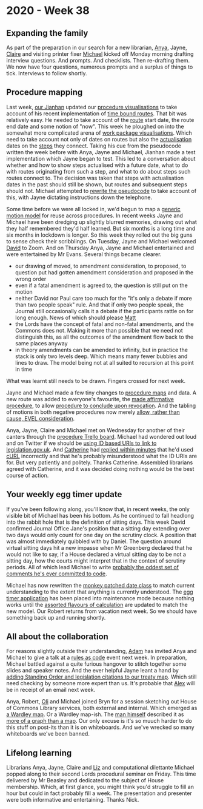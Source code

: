 # 2020 - Week 38

## Expanding the family

As part of the preparation in our search for a new librarian, [Anya](https://twitter.com/bitten_), Jayne, [Claire](https://twitter.com/tinysprite) and visiting printer fixer [Michael](https://twitter.com/fantasticlife) kicked off Monday morning drafting interview questions. And prompts. And checklists. Then re-drafting them. We now have four questions, numerous prompts and a surplus of things to tick. Interviews to follow shortly.

## Procedure mapping

Last week, [our Jianhan](https://twitter.com/jianhanzhu) updated our [procedure visualisations](https://procedures.azurewebsites.net/Procedures/6/graph) to take account of his recent implementation of [time bound routes](https://trello.com/c/CDGB80DD/57-time-bound-routes). That bit was relatively easy. He needed to take account of the [route](https://ukparliament.github.io/ontologies/procedure/procedure-ontology.html#d4e164) start date, the route end date and some notion of "now". This week he ploughed on into the somewhat more complicated arena of [work package visualisations](https://procedures.azurewebsites.net/WorkPackages/3167/graph). Which need to take account not only of dates on routes but also the [actualisation](https://ukparliament.github.io/ontologies/procedure/procedure-ontology.html#d4e382) dates on the [steps](https://ukparliament.github.io/ontologies/procedure/procedure-ontology.html#d4e175) they connect. Taking his cue from the pseudocode written the week before with Anya, Jayne and Michael, Jianhan made a test implementation which Jayne began to test. This led to a conversation about whether and how to show steps actualised with a future date, what to do with routes originating from such a step, and what to do about steps such routes connect to. The decision was taken that steps with actualisation dates in the past should still be shown, but routes and subsequent steps should not. Michael attempted to [rewrite the pseudocode](https://ukparliament.github.io/ontologies/procedure/flowcharts/meta/parsing/) to take account of this, with Jayne dictating instructions down the telephone.

Some time before we were all locked in, we'd begun to map a [generic motion model](https://github.com/ukparliament/ontologies/blob/master/procedure/flowcharts/meta/motions/motion.pdf) for reuse across procedures. In recent weeks Jayne and Michael have been dredging up slightly blurred memories, drawing out what they half remembered they'd half learned. But six months is a long time and six months in lockdown is longer. So this week they rolled out the big guns to sense check their scribblings. On Tuesday, Jayne and Michael welcomed [David](https://twitter.com/clerkly) to Zoom. And on Thursday Anya, Jayne and Michael entertained and were entertained by Mr Evans. Several things became clearer. 

- our drawing of moved, to amendment consideration, to proposed, to question put had gotten amendment consideration and proposed in the wrong order
- even if a fatal amendment is agreed to, the question is still put on the motion
- neither David nor Paul care too much for the "it's only a debate if more than two people speak" rule. And that if only two people speak, the Journal still occasionally calls it a debate if the participants rattle on for long enough. News of which should please [Matt](https://twitter.com/MattKorris)
- the Lords have the concept of fatal and non-fatal amendments, and the Commons does not. Making it more than possible that we need not distinguish this, as all the outcomes of the amendment flow back to the same places anyway
- in theory amendments can be amended to infinity, but in practice the stack is only two levels deep. Which means many fewer bubbles and lines to draw. The model being not at all suited to recursion at this point in time

What was learnt still needs to be drawn. Fingers crossed for next week.

Jayne and Michael made a few tiny changes to [procedure maps](https://ukparliament.github.io/ontologies/procedure/procedure-ontology.html#maps) and data. A new route was added to everyone's favourite, the [made affirmative procedure](https://ukparliament.github.io/ontologies/procedure/flowcharts/sis/made-affirmative.pdf), to allow [procedure to conclude upon revocation](https://trello.com/c/c5w9J688/180-made-affirmative-procedure-revoked-to-concluded-route-needed). And the tabling of motions in both negative procedures now merely [allow, rather than cause, EVEL consideration](https://trello.com/c/w4eU9QsE/172-negative-procedures-in-the-commons-wrong-type-of-route-to-evel).

Anya, Jayne, Claire and Michael met on Wednesday for another of their canters through the [procedure Trello board](https://trello.com/b/HRIwjNQD/parliament-procedure). Michael had wondered out loud and on Twitter if we should be [using ID based URIs to link to legislation.gov.uk](https://trello.com/c/zNHfuUMf/168-should-we-be-using-leggov-id-urls). And [Catherine](https://twitter.com/CathTabone) had [replied within minutes](https://twitter.com/CathTabone/status/1305844888391634946) that he'd used [cURL](https://en.wikipedia.org/wiki/CURL) incorrectly and that he's probably misunderstood what the ID URIs are for. But very patiently and politely. Thanks Catherine. Assembled librarians agreed with Catherine, and it was decided doing nothing would be the best course of action.

## Your weekly egg timer update

If you've been following along, you'll know that, in recent weeks, the only visible bit of Michael has been his bottom. As he continued to fall headlong into the rabbit hole that is the definition of sitting days. This week David confirmed Journal Office Jane's position that a sitting day extending over two days would only count for one day on the scrutiny clock. A position that was almost immediately quibbled with by Daniel. The question around virtual sitting days hit a new impasse when Mr Greenberg declared that he would not like to say, if a House declared a virtual sitting day to be not a sitting day, how the courts might interpret that in the context of scrutiny periods. All of which lead Michael to write [probably the oddest set of comments he's ever committed to code](https://github.com/fantasticlife/egg-timer/blob/master/lib/monkey_patching/date.rb#L141).

Michael has now rewritten the [monkey patched date class](https://github.com/fantasticlife/egg-timer/blob/master/lib/monkey_patching/date.rb) to match current understanding to the extent that anything is currently understood. The [egg timer application](http://parliament-calendar.herokuapp.com/) has been placed into maintenance mode because nothing works until the [assorted flavours of calculation](https://github.com/fantasticlife/egg-timer/tree/master/app/controllers/calculations) are updated to match the new model. Our Robert returns from vacation next week. So we should have something back up and running shortly.

## All about the collaboration 

For reasons slightly outside their understanding, [Adam](https://twitter.com/AdamWyner) has invited Anya and Michael to give a talk at a [rules as code](https://govinsider.asia/inclusive-gov/four-things-you-should-know-about-rules-as-code/) event next week. In preparation, Michael battled against a quite furious hangover to stitch together some slides and speaker notes. And the ever helpful Jayne leant a hand by [adding Standing Order and legislation citations to our treaty map](https://ukparliament.github.io/ontologies/procedure/flowcharts/crag-treaties/crag-treaties.pdf). Which still need checking by someone more expert than us. It's probable that [Alex](https://twitter.com/AlexanderHorne1) will be in receipt of an email next week.

Anya, Robert, [Oli](https://twitter.com/olihawkins) and Michael joined Bryn for a session sketching out House of Commons Library services, both external and internal. Which emerged as [a Wardley map](https://twitter.com/fantasticlife/status/1306607040270397448). Or a Wardley map-ish. The [man himself](https://twitter.com/swardley) described it as [more of a graph than a map](https://twitter.com/swardley/status/1306636885700358146). Our only excuse is it's so muuch harder to do this stuff on post-its than it is on whiteboards. And we've wrecked so many whiteboards we've been banned.
 
## Lifelong learning

Librarians Anya, Jayne, Claire and [Liz](https://twitter.com/greensideknits) and computational dilettante Michael popped along to their second Lords procedural seminar on Friday. This time delivered by Mr Beasley and dedicated to the subject of House membership. Which, at first glance, you might think you'd struggle to fill an hour but could in fact probably fill a week. The presentation and presenter were both informative and entertaining. Thanks Nick.